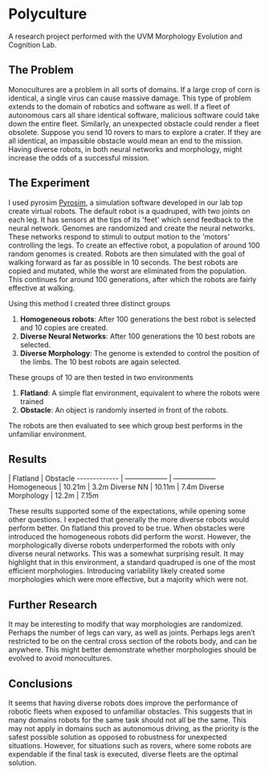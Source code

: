 # Polyculture 
A research project performed with the UVM Morphology Evolution and Cognition Lab.

## The Problem 
Monocultures are a problem in all sorts of domains. If a large crop of corn is identical, a single virus can cause massive damage. This type of problem extends to the domain of robotics and software as well. If a fleet of autonomous cars all share identical software, malicious software could take down the entire fleet. Similarly, an unexpected obstacle could render a fleet obsolete. Suppose you send 10 rovers to mars to explore a crater. If they are all identical, an impassible obstacle would mean an end to the mission. Having diverse robots, in both neural networks and morphology, might increase the odds of a successful mission. 

## The Experiment 
I used pyrosim [Pyrosim]([http://www.google.fr](https://ccappelle.github.io/pyrosim/)/ "Pyrosim"), a simulation software developed in our lab top create virtual robots. The default robot is a quadruped, with two joints on each leg. It has sensors at the tips of its 'feet' which send feedback to the neural network. Genomes are randomized and create the neural networks. These networks respond to stimuli to output motion to the 'motors' controlling the legs. To create an effective robot, a population of around 100 random genomes is created. Robots are then simulated with the goal of walking forward as far as possible in 10 seconds. The best robots are copied and mutated, while the worst are eliminated from the population. This continues for around 100 generations, after which the robots are fairly effective at walking. 

Using this method I created three distinct groups 
1. **Homogeneous robots**: After 100 generations the best robot is selected and 10 copies are created.
2. **Diverse Neural Networks**: After 100 generations the 10 best robots are selected.
3. **Diverse Morphology**: The genome is extended to control the position of the limbs. The 10 best robots are again selected.

These groups of 10 are then tested in two environments 
1. **Flatland**: A simple flat environment, equivalent to where the robots were trained
2. **Obstacle**: An object is randomly inserted in front of the robots.

The robots are then evaluated to see which group best performs in the unfamiliar environment.

## Results 

  | Flatland | Obstacle
------------- | —————— | ——————
Homogeneous  | 10.21m | 3.2m
Diverse NN | 10.11m | 7.4m
Diverse Morphology | 12.2m | 7.15m

These results supported some of the expectations, while opening some other questions. I expected that generally the more diverse robots would perform better. On flatland this proved to be true. When obstacles were introduced the homogeneous robots did perform the worst. However, the morphologically diverse robots underperformed the robots with only diverse neural networks. This was a somewhat surprising result. It may highlight that in this environment, a standard quadruped is one of the most efficient morphologies. Introducing variability likely created some morphologies which were more effective, but a majority which were not.

## Further Research 
It may be interesting to modify that way morphologies are randomized. Perhaps the number of legs can vary, as well as joints. Perhaps legs aren’t restricted to be on the central cross section of the robots body, and can be anywhere. This might better demonstrate whether morphologies should be evolved to avoid monocultures. 

## Conclusions
It seems that having diverse robots does improve the performance of robotic fleets when exposed to unfamiliar obstacles. This suggests that in many domains robots for the same task should not all be the same. This may not apply in domains such as autonomous driving, as the priority is the safest possible solution as opposed to robustness for unexpected situations. However, for situations such as rovers, where some robots are expendable if the final task is executed, diverse fleets are the optimal solution.
